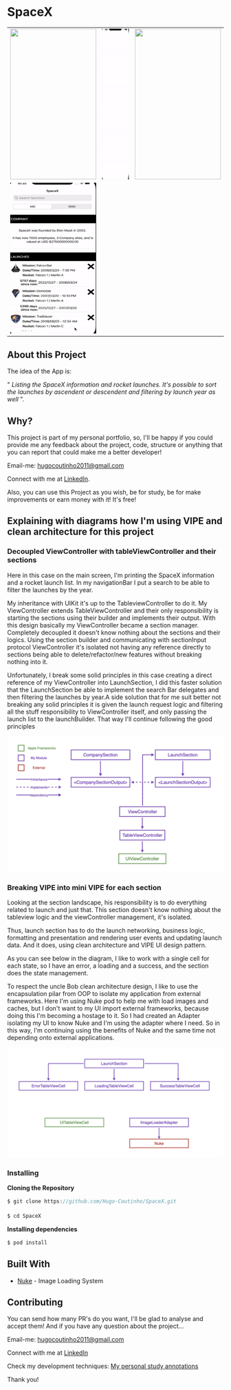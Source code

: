 # SpaceX
<div style="text-align: center">
    <table>
        <tr>
            <td style="text-align: center">
                    <img src="https://github.com/Hugo-Coutinho/SpaceX/blob/master/SpaceX/Core/Helper/readme%20gifs/filtering.gif?raw=true" width="200" height="350"/>
                </a>
            </td>            
            <td style="text-align: center">
                    <img src="https://github.com/Hugo-Coutinho/SpaceX/blob/master/SpaceX/Core/Helper/readme%20gifs/opening.gif?raw=true" width="200" height="350"/>
                </a>
            </td>            
            <td style="text-align: center">
                    <img src="https://github.com/Hugo-Coutinho/SpaceX/blob/master/SpaceX/Core/Helper/readme%20gifs/scrolling.gif?raw=true" width="200" height="350"/>
                </a>
            </td>            
        </tr>
        <tr>         
            <td style="text-align: center">
                    <img src="https://github.com/Hugo-Coutinho/SpaceX/blob/master/SpaceX/Core/Helper/readme%20gifs/sorting.gif?raw=true" width="200" height="350"/>
                </a>
            </td>              
        </tr>
    </table>
</div>

## About this Project

The idea of the App is:

" *Listing the SpaceX information and rocket launches. It's possible to sort the launches by ascendent or descendent and filtering by launch year as well* ".

## Why?

This project is part of my personal portfolio, so, I'll be happy if you could provide me any feedback about the project, code, structure or anything that you can report that could make me a better developer!

Email-me: hugocoutinho2011@gmail.com

Connect with me at [LinkedIn](https://www.linkedin.com/in/hugo-coutinho-aaa3b0114/?locale=en_US).

Also, you can use this Project as you wish, be for study, be for make improvements or earn money with it!
It's free!

## Explaining with diagrams how I'm using VIPE and clean architecture for this project

### Decoupled ViewController with tableViewController and their sections
Here in this case on the main screen, I'm printing the SpaceX information and a rocket launch list. In my navigationBar I put a search to be able to filter the launches by the year. 

My inheritance with UIKit it's up to the TableviewController to do it. My ViewController extends TableViewController and their only responsibility is starting the sections using their builder and implements their output.
With this design basically my ViewController became a section manager. Completely decoupled it doesn't know nothing about the sections and their logics. Using the section builder and communicating with sectionInput protocol ViewController it's isolated not having any reference directly to sections being able to delete/refactor/new features without breaking nothing into it.

Unfortunately, I break some solid principles in this case creating a direct reference of my ViewController into LaunchSection, I did this faster solution that the LaunchSection be able to implement the search Bar delegates and then filtering the launches by year.A side solution that for me suit better not breaking any solid principles it is given the launch request logic and filtering all the stuff responsibility to ViewController itself, and only passing the launch list to the launchBuilder. That way I'll continue following the good principles

<div align="center">
<img src="https://github.com/Hugo-Coutinho/SpaceX/blob/master/SpaceX/Core/Helper/readme%20gifs/view_controller_architecture.png?raw=true"/>
</div>

### Breaking VIPE into mini VIPE for each section
Looking at the section landscape, his responsibility is to do everything related to launch and just that. This section doesn't know nothing about the tableview logic and the viewController management, it's isolated.

Thus, launch section has to do the launch networking, business logic, formatting and presentation and rendering user events and updating launch data. And it does, using clean architecture and VIPE UI design pattern.

As you can see below in the diagram, I like to work with a single cell for each state, so I have an error, a loading and a success, and the section does the state management.

To respect the uncle Bob clean architecture design, I like to use the encapsulation pilar from OOP to isolate my application from external frameworks. Here I'm using Nuke pod to help me with load images and caches, but I don't want to my UI import external frameworks, because doing this I'm becoming a hostage to it. So I had created an Adapter isolating my UI to know Nuke and I'm using the adapter where I need. So in this way, I'm continuing using the benefits of Nuke and the same time not depending onto external applications.

<div align="center">
<img src="https://github.com/Hugo-Coutinho/SpaceX/blob/master/SpaceX/Core/Helper/readme%20gifs/encapsulation_with_section_tableviewcell.png?raw=true"/>
</div>


### Installing

**Cloning the Repository**

```swift
$ git clone https://github.com/Hugo-Coutinho/SpaceX.git

$ cd SpaceX
```

**Installing dependencies**

```swift
$ pod install
```

## Built With

- [Nuke](https://github.com/kean/Nuke) - Image Loading System


## Contributing

You can send how many PR's do you want, I'll be glad to analyse and accept them! And if you have any question about the project...

Email-me: hugocoutinho2011@gmail.com

Connect with me at [LinkedIn](https://www.linkedin.com/in/hugo-coutinho-aaa3b0114/?locale=en_US)

Check my development techniques: [My personal study annotations](http://bloghugocoutinho.wordpress.com)

Thank you!

